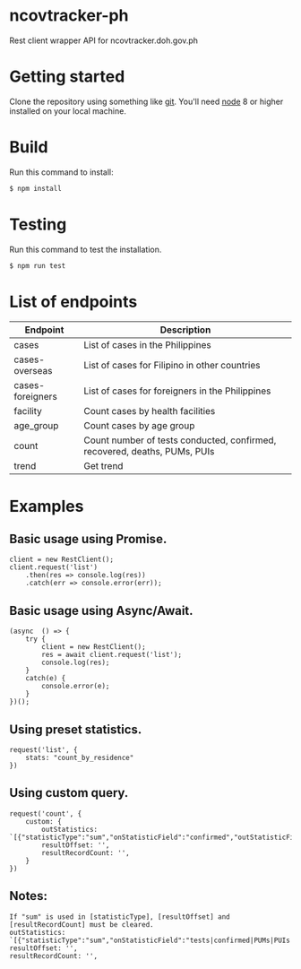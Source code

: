 # ncovtracker-ph
Rest client wrapper API for ncovtracker.doh.gov.ph


# Getting started
Clone the repository using something like [git](http://git-scm.com/).
You'll need [node](http://nodejs.org/) 8 or higher installed on your local machine.


# Build
Run this command to install:

``` bash
$ npm install
```


# Testing
Run this command to test the installation.

``` bash
$ npm run test
```


# List of endpoints

| Endpoint          | Description  |
| ------------------| ------------ |
| cases             | List of cases in the Philippines |
| cases-overseas    | List of cases for Filipino in other countries |
| cases-foreigners  | List of cases for foreigners in the Philippines |
| facility          | Count cases by health facilities |
| age_group         | Count cases by age group |
| count             | Count number of tests conducted, confirmed, recovered, deaths, PUMs, PUIs |
| trend             | Get trend |


# Examples


## Basic usage using Promise.

    client = new RestClient();
    client.request('list')
        .then(res => console.log(res))
        .catch(err => console.error(err));


## Basic usage using Async/Await.

    (async  () => {
        try {
            client = new RestClient();
            res = await client.request('list');
            console.log(res);
        }
        catch(e) {
            console.error(e);
        }
    })();


## Using preset statistics.

    request('list', {
        stats: "count_by_residence"
    })


## Using custom query.

    request('count', { 
        custom: {
            outStatistics: `[{"statisticType":"sum","onStatisticField":"confirmed","outStatisticFieldName":"value"}]`,
            resultOffset: '',
            resultRecordCount: '',
        }
    })


## Notes: 
    If "sum" is used in [statisticType], [resultOffset] and [resultRecordCount] must be cleared. 
    outStatistics: `[{"statisticType":"sum","onStatisticField":"tests|confirmed|PUMs|PUIs|recovered|deaths","outStatisticFieldName":"value"}]`
    resultOffset: '',
    resultRecordCount: '',